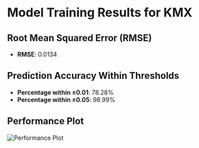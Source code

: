 # Model Training Results for KMX

## Root Mean Squared Error (RMSE)
- **RMSE**: 0.0134

## Prediction Accuracy Within Thresholds
- **Percentage within ±0.01**: 78.28%
- **Percentage within ±0.05**: 98.99%

## Performance Plot
![Performance Plot](../imgs/KMX.png)
